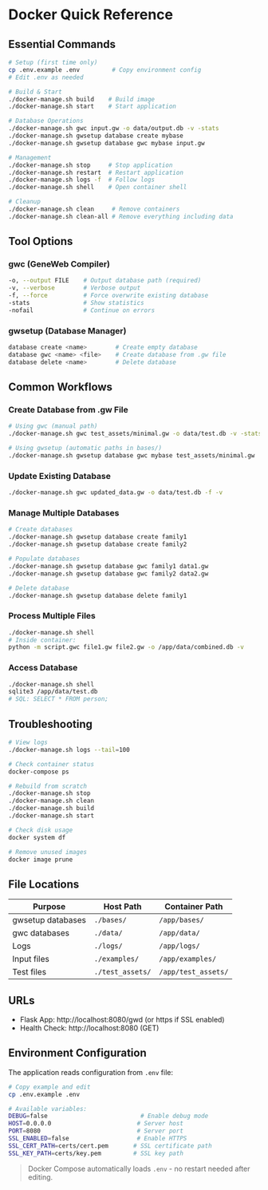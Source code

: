 # Docker Quick Reference

## Essential Commands

```bash
# Setup (first time only)
cp .env.example .env         # Copy environment config
# Edit .env as needed

# Build & Start
./docker-manage.sh build    # Build image
./docker-manage.sh start    # Start application

# Database Operations
./docker-manage.sh gwc input.gw -o data/output.db -v -stats
./docker-manage.sh gwsetup database create mybase
./docker-manage.sh gwsetup database gwc mybase input.gw

# Management
./docker-manage.sh stop     # Stop application
./docker-manage.sh restart  # Restart application
./docker-manage.sh logs -f  # Follow logs
./docker-manage.sh shell    # Open container shell

# Cleanup
./docker-manage.sh clean     # Remove containers
./docker-manage.sh clean-all # Remove everything including data
```

## Tool Options

### gwc (GeneWeb Compiler)
```bash
-o, --output FILE    # Output database path (required)
-v, --verbose        # Verbose output
-f, --force          # Force overwrite existing database
-stats               # Show statistics
-nofail              # Continue on errors
```

### gwsetup (Database Manager)
```bash
database create <name>        # Create empty database
database gwc <name> <file>    # Create database from .gw file
database delete <name>        # Delete database
```

## Common Workflows

### Create Database from .gw File

```bash
# Using gwc (manual path)
./docker-manage.sh gwc test_assets/minimal.gw -o data/test.db -v -stats

# Using gwsetup (automatic paths in bases/)
./docker-manage.sh gwsetup database gwc mybase test_assets/minimal.gw
```

### Update Existing Database

```bash
./docker-manage.sh gwc updated_data.gw -o data/test.db -f -v
```

### Manage Multiple Databases

```bash
# Create databases
./docker-manage.sh gwsetup database create family1
./docker-manage.sh gwsetup database create family2

# Populate databases
./docker-manage.sh gwsetup database gwc family1 data1.gw
./docker-manage.sh gwsetup database gwc family2 data2.gw

# Delete database
./docker-manage.sh gwsetup database delete family1
```

### Process Multiple Files

```bash
./docker-manage.sh shell
# Inside container:
python -m script.gwc file1.gw file2.gw -o /app/data/combined.db -v
```

### Access Database

```bash
./docker-manage.sh shell
sqlite3 /app/data/test.db
# SQL: SELECT * FROM person;
```

## Troubleshooting

```bash
# View logs
./docker-manage.sh logs --tail=100

# Check container status
docker-compose ps

# Rebuild from scratch
./docker-manage.sh stop
./docker-manage.sh clean
./docker-manage.sh build
./docker-manage.sh start

# Check disk usage
docker system df

# Remove unused images
docker image prune
```

## File Locations

| Purpose | Host Path | Container Path |
|---------|-----------|----------------|
| gwsetup databases | `./bases/` | `/app/bases/` |
| gwc databases | `./data/` | `/app/data/` |
| Logs | `./logs/` | `/app/logs/` |
| Input files | `./examples/` | `/app/examples/` |
| Test files | `./test_assets/` | `/app/test_assets/` |

## URLs

- Flask App: http://localhost:8080/gwd (or https if SSL enabled)
- Health Check: http://localhost:8080 (GET)

## Environment Configuration

The application reads configuration from `.env` file:

```bash
# Copy example and edit
cp .env.example .env

# Available variables:
DEBUG=false                          # Enable debug mode
HOST=0.0.0.0                        # Server host
PORT=8080                           # Server port
SSL_ENABLED=false                   # Enable HTTPS
SSL_CERT_PATH=certs/cert.pem       # SSL certificate path
SSL_KEY_PATH=certs/key.pem         # SSL key path
```

> Docker Compose automatically loads `.env` - no restart needed after editing.
